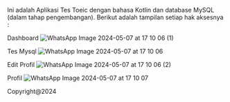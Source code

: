 Ini adalah Aplikasi Tes Toeic dengan bahasa Kotlin dan database MySQL (dalam tahap pengembangan).
Berikut adalah tampilan setiap hak aksesnya :


Dashboard
![WhatsApp Image 2024-05-07 at 17 10 06 (1)](https://github.com/Wahyunianti/Toeic-Test-Android/assets/122524103/90fd10ec-fec1-4915-afa0-5be3aa930a61)

Tes Mysql
![WhatsApp Image 2024-05-07 at 17 10 06](https://github.com/Wahyunianti/Toeic-Test-Android/assets/122524103/ec8b54d5-310c-44e5-a606-56fc67b3df7d)

Edit Profil
![WhatsApp Image 2024-05-07 at 17 10 06 (2)](https://github.com/Wahyunianti/Toeic-Test-Android/assets/122524103/57eaa844-febd-40bc-8187-3d4c32a67201)

Profil
![WhatsApp Image 2024-05-07 at 17 10 07](https://github.com/Wahyunianti/Toeic-Test-Android/assets/122524103/8250d4ea-dcf0-4a93-b3d1-ac4eee36d4e1)


Copyright@2024
